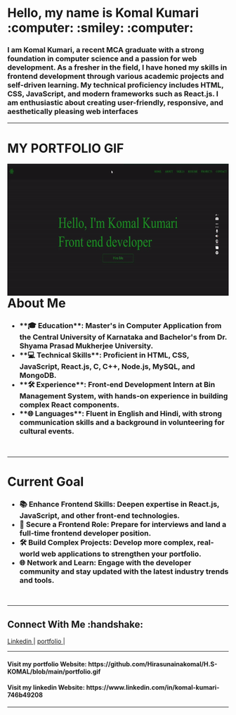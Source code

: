 <!--
**Hirasunainakomal/Hirasunainakomal** is a ✨ _special_ ✨ repository because its `README.md` (this file) appears on your GitHub profile.

Here are some ideas to get you started:

- 🔭 I’m currently working on ...
- 🌱 I’m currently learning ...
- 👯 I’m looking to collaborate on ...
- 🤔 I’m looking for help with ...
- 💬 Ask me about ...
- 📫 How to reach me: ...
- 😄 Pronouns: ...
- ⚡ Fun fact: ...
-->
<h1>Hello, my name is Komal Kumari <br>
:computer: :smiley: :computer: 
</h1>
<h3>
  I am Komal Kumari, a recent MCA graduate with a strong foundation 
              in computer science and a passion for web development. As a fresher in 
              the field, I have honed my skills in frontend development through various 
              academic projects and self-driven learning. My technical proficiency includes 
              HTML, CSS, JavaScript, and modern frameworks such as React.js. I am enthusiastic 
              about creating user-friendly, responsive, and aesthetically pleasing web interfaces<br>

</h3>
<hr>

<h1>MY PORTFOLIO GIF <br></h1>
<img align="left" alt="GIF" src = "https://github.com/Hirasunainakomal/Hirasunainakomal/blob/main/portfolio.gif" height="300" width = '600' /><br><br><br><br><br><br><br><br><br><br><br><br><br>
<hr>

<h1> About Me <br></h1>
<h3>
  <ul>
<li> **🎓 Education**: Master's in Computer Application from the Central University of Karnataka and Bachelor's from Dr. Shyama Prasad Mukherjee University.</li>
<li> **💻 Technical Skills**: Proficient in HTML, CSS, JavaScript, React.js, C, C++, Node.js, MySQL, and MongoDB.</li>
<li> **🛠️ Experience**: Front-end Development Intern at Bin Management System, with hands-on experience in building complex React components.</li>
<li> **🌐 Languages**: Fluent in English and Hindi, with strong communication skills and a background in volunteering for cultural events.</li>
  </ul>
</h3><br><hr>
<h1>Current Goal</h1>
<h3>
<ul><li>
📚 Enhance Frontend Skills: Deepen expertise in React.js, JavaScript, and other front-end technologies.</li>
<li>💼 Secure a Frontend Role: Prepare for interviews and land a full-time frontend developer position.</li>
<li>🛠️ Build Complex Projects: Develop more complex, real-world web applications to strengthen your portfolio.</li>
<li>🌐 Network and Learn: Engage with the developer community and stay updated with the latest industry trends and tools.</li>

 </ul> </h3>  <br>
 <hr>

 <h2>Connect With Me :handshake: </h2>
<p>
  <a href = "www.linkedin.com/in/komal-kumari-746b49208"> Linkedin </a> <span> | </span>
  <a href = "https://github.com/Hirasunainakomal/H.S-KOMAL/blob/main/portfolio.gif"> portfolio </a> <span> | </span>
</p> 

<hr>
  <h4> Visit my portfolio Website: https://github.com/Hirasunainakomal/H.S-KOMAL/blob/main/portfolio.gif </h4>
  <h4> Visit my linkedin Website: https://www.linkedin.com/in/komal-kumari-746b49208 </h4>
  
<hr>
  
